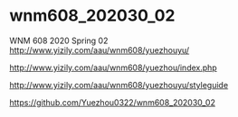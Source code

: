 # wnm608_202030_02
WNM 608 2020 Spring 02
<br>
http://www.yizily.com/aau/wnm608/yuezhouyu/

http://www.yizily.com/aau/wnm608/yuezhou/index.php

http://www.yizily.com/aau/wnm608/yuezhouyu/styleguide

https://github.com/Yuezhou0322/wnm608_202030_02
